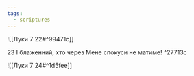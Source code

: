 ```yaml
---
tags:
  - scriptures
---
```


![[Луки 7 22#^99471c]]

23 І блаженний, хто через Мене спокуси не матиме! ^27713c

![[Луки 7 24#^1d5fee]]